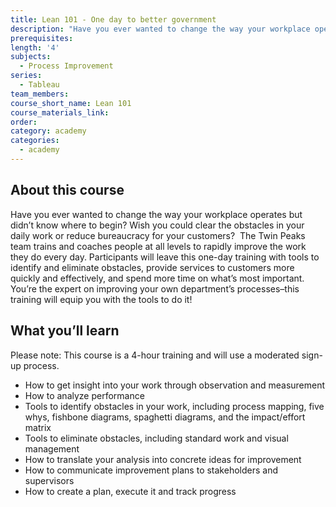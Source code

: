 ```yaml
---
title: Lean 101 - One day to better government
description: "Have you ever wanted to change the way your workplace operates but didn’t know where to begin? Wish you could clear the obstacles in your daily work or reduce bureaucracy for your customers? \_The Twin Peaks team trains and coaches people at all levels to rapidly improve the work they do every day."
prerequisites:
length: '4'
subjects:
  - Process Improvement
series:
  - Tableau
team_members:
course_short_name: Lean 101
course_materials_link:
order:
category: academy
categories:
  - academy
---
```



## About this course

Have you ever wanted to change the way your workplace operates but didn’t know where to begin? Wish you could clear the obstacles in your daily work or reduce bureaucracy for your customers?  The Twin Peaks team trains and coaches people at all levels to rapidly improve the work they do every day. Participants will leave this one-day training with tools to identify and eliminate obstacles, provide services to customers more quickly and effectively, and spend more time on what’s most important. You’re the expert on improving your own department’s processes–this training will equip you with the tools to do it!

## What you’ll learn

Please note: This course is a 4-hour training and will use a moderated sign-up process.

* How to get insight into your work through observation and measurement
* How to analyze performance
* Tools to identify obstacles in your work, including process mapping, five whys, fishbone diagrams, spaghetti diagrams, and the impact/effort matrix
* Tools to eliminate obstacles, including standard work and visual management
* How to translate your analysis into concrete ideas for improvement
* How to communicate improvement plans to stakeholders and supervisors
* How to create a plan, execute it and track progress